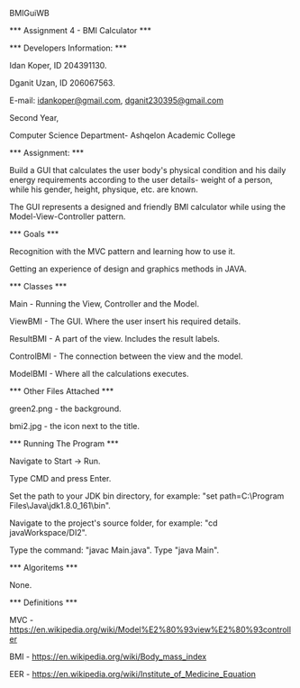 BMIGuiWB

*** Assignment 4 - BMI Calculator ***

*** Developers Information: ***

Idan Koper, ID 204391130.

Dganit Uzan, ID 206067563.

E-mail: idankoper@gmail.com, dganit230395@gmail.com

Second Year,

Computer Science Department- Ashqelon Academic College

*** Assignment: ***

Build a GUI that calculates the user body's physical condition and his daily energy requirements according to the user details- weight of a person, while his gender, height, physique, etc. are known.

The GUI represents a designed and friendly BMI calculator while using the Model-View-Controller pattern.

*** Goals ***

Recognition with the MVC pattern and learning how to use it.

Getting an experience of design and graphics methods in JAVA.

*** Classes ***

Main - Running the View, Controller and the Model.

ViewBMI - The GUI. Where the user insert his required details.

ResultBMI - A part of the view. Includes the result labels.

ControlBMI - The connection between the view and the model.

ModelBMI - Where all the calculations executes.

*** Other Files Attached ***

green2.png - the background.

bmi2.jpg - the icon next to the title.

*** Running The Program ***

Navigate to Start -> Run.

Type CMD and press Enter.

Set the path to your JDK bin directory, for example: "set path=C:\Program Files\Java\jdk1.8.0_161\bin".

Navigate to the project's source folder, for example: "cd javaWorkspace/DI2".

Type the command: "javac Main.java". Type "java Main".

*** Algoritems ***

None.

*** Definitions ***

MVC - https://en.wikipedia.org/wiki/Model%E2%80%93view%E2%80%93controller

BMI - https://en.wikipedia.org/wiki/Body_mass_index

EER - https://en.wikipedia.org/wiki/Institute_of_Medicine_Equation
